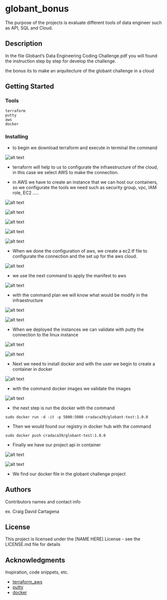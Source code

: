 # globant_bonus

The purpose of the projects is evaluate different tools of data engineer such as API, SQL and Cloud.

## Description

In the file Globant’s Data Engineering Coding Challenge.pdf you will found the instruction step by step for develop the challenge.

the bonus its to make an arquitecture of the globant challenge in a cloud

## Getting Started

### Tools

```
terraform
putty
aws
docker
```

### Installing

* to begin we download terraform and execute in terminal the command


![alt text](https://github.com/cradaca39/globant_bonus/blob/main/images/image.png?raw=true)


* terraform will help to us to configurate the infraestructure of the cloud, in this case we select AWS to make the connection.

* in AWS we have to create an instance that we can host our containers, so we configurate the tools we need such as security group, vpc, IAM role, EC2 .....

![alt text](https://github.com/cradaca39/globant_bonus/blob/main/images/image-2.png?raw=true)

![alt text](https://github.com/cradaca39/globant_bonus/blob/main/images/image-3.png?raw=true)

![alt text](https://github.com/cradaca39/globant_bonus/blob/main/images/image-4.png?raw=true)

![alt text](https://github.com/cradaca39/globant_bonus/blob/main/images/image-5.png?raw=true)

![alt text](https://github.com/cradaca39/globant_bonus/blob/main/images/image-6.png?raw=true)


* When we done the configuration of aws, we create a ec2.tf file to configurate the connection and the set up for the aws cloud.

![alt text](https://github.com/cradaca39/globant_bonus/blob/main/images/image-1.png?raw=true)


* we use the next command to apply the manifest to aws

![alt text](https://github.com/cradaca39/globant_bonus/blob/main/images/image-9.png?raw=true)


* with the command plan we will know what would be modify in the infraestructure

![alt text](https://github.com/cradaca39/globant_bonus/blob/main/images/image-10.png?raw=true)

![alt text](https://github.com/cradaca39/globant_bonus/blob/main/images/image-11.png?raw=true)


* When we deployed the instances we can validate with putty the connection to the linux instance

![alt text](https://github.com/cradaca39/globant_bonus/blob/main/images/image-7.png?raw=true)

![alt text](https://github.com/cradaca39/globant_bonus/blob/main/images/image-8.png?raw=true)


* Next we need to install docker and with the user we begin to create a container in docker

![alt text](https://github.com/cradaca39/globant_bonus/blob/main/images/image-12.png?raw=true)

* with the command docker images we validate the images

![alt text](https://github.com/cradaca39/globant_bonus/blob/main/images/image-13.png?raw=true)

* the next step is run the docker with the command

```
sudo docker run -d -it -p 5000:5000 cradaca39/globant-test:1.0.0

```

* Then we would found our registry in docker hub with the command

```
sudo docker push cradaca39/globant-test:1.0.0

```
* Finally we have our project api in container

![alt text](https://github.com/cradaca39/globant_bonus/blob/main/images/image-14.png?raw=true)

![alt text](https://github.com/cradaca39/globant_bonus/blob/main/images/image-15.png?raw=true)

* We find our docker file in the globant challenge project

## Authors

Contributors names and contact info

ex. Craig David Cartagena

## License

This project is licensed under the [NAME HERE] License - see the LICENSE.md file for details

## Acknowledgments

Inspiration, code snippets, etc.
* [terraform_aws](https://www.youtube.com/watch?v=4ZCrRbPR3gc&ab_channel=AWSMadeEasy)
* [putty](https://www.youtube.com/watch?v=051Jdka8piY&ab_channel=AWSMadeEasy)
* [docker](https://www.youtube.com/watch?v=syreTtT5l6A&ab_channel=DanielDotson)


